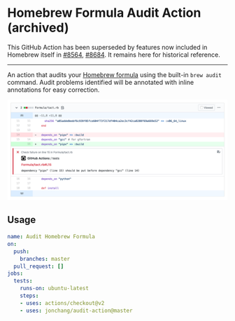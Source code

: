 # Homebrew Formula Audit Action (archived)

This GitHub Action has been superseded by features now included in Homebrew itself in [#8564](https://github.com/Homebrew/brew/pull/8564), [#8684](https://github.com/Homebrew/brew/pull/8684). It remains here for historical reference.

----

An action that audits your [Homebrew formula](https://brew.sh) using the built-in `brew audit` command. Audit problems identified will be annotated with inline annotations for easy correction.

![Example of an audit action with inline annotations](audit-example.png)

## Usage

```yaml
name: Audit Homebrew Formula
on:
  push:
    branches: master
  pull_request: []
jobs:
  tests:
    runs-on: ubuntu-latest
    steps:
    - uses: actions/checkout@v2
    - uses: jonchang/audit-action@master
```
